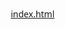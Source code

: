 [index.html](https://github.com/user-attachments/files/22996544/index.html)
<!DOCTYPE html>
<html lang="th">
<head>
    <meta charset="UTF-8">
    <meta name="viewport" content="width=device-width, initial-scale=1.0">
    <title>ระบบควบคุมไฟ IoT - แบบปลอดภัย</title>
    <script src="https://www.gstatic.com/firebasejs/8.10.1/firebase-app.js"></script>
    <script src="https://www.gstatic.com/firebasejs/8.10.1/firebase-firestore.js"></script>
    <script src="https://www.gstatic.com/firebasejs/8.10.1/firebase-auth.js"></script>
    <style>
        * {
            margin: 0;
            padding: 0;
            box-sizing: border-box;
            font-family: 'Segoe UI', Tahoma, Geneva, Verdana, sans-serif;
        }
        
        body {
            background: linear-gradient(135deg, #1a2a6c, #b21f1f, #fdbb2d);
            min-height: 100vh;
            display: flex;
            justify-content: center;
            align-items: center;
            padding: 20px;
        }
        
        .container {
            background-color: rgba(255, 255, 255, 0.95);
            border-radius: 20px;
            box-shadow: 0 10px 30px rgba(0, 0, 0, 0.3);
            width: 100%;
            max-width: 500px;
            padding: 30px;
            text-align: center;
        }
        
        h1 {
            color: #333;
            margin-bottom: 10px;
            font-size: 2.2rem;
        }
        
        .subtitle {
            color: #666;
            margin-bottom: 30px;
            font-size: 1.1rem;
        }
        
        .status-container {
            margin: 30px 0;
            padding: 20px;
            background-color: #f8f9fa;
            border-radius: 15px;
            box-shadow: 0 5px 15px rgba(0, 0, 0, 0.1);
        }
        
        .status-label {
            font-size: 1.2rem;
            color: #555;
            margin-bottom: 10px;
        }
        
        .status-indicator {
            display: inline-block;
            width: 120px;
            height: 120px;
            border-radius: 50%;
            margin: 15px auto;
            display: flex;
            justify-content: center;
            align-items: center;
            font-size: 1.5rem;
            font-weight: bold;
            color: white;
            transition: all 0.5s ease;
            box-shadow: 0 5px 15px rgba(0, 0, 0, 0.2);
        }
        
        .status-off {
            background: linear-gradient(135deg, #8e9eab, #eef2f3);
            color: #666 !important;
        }
        
        .status-on {
            background: linear-gradient(135deg, #f46b45, #eea849);
        }
        
        .control-btn {
            background: linear-gradient(135deg, #1a2a6c, #b21f1f);
            color: white;
            border: none;
            border-radius: 50px;
            padding: 15px 40px;
            font-size: 1.2rem;
            font-weight: bold;
            cursor: pointer;
            transition: all 0.3s ease;
            box-shadow: 0 5px 15px rgba(0, 0, 0, 0.2);
            margin: 10px 0;
            width: 100%;
            max-width: 250px;
        }
        
        .control-btn:disabled {
            background: #cccccc;
            cursor: not-allowed;
            transform: none;
        }
        
        .control-btn:hover:not(:disabled) {
            transform: translateY(-3px);
            box-shadow: 0 8px 20px rgba(0, 0, 0, 0.3);
        }
        
        .control-btn:active:not(:disabled) {
            transform: translateY(1px);
        }
        
        .connection-status {
            margin-top: 20px;
            padding: 10px;
            border-radius: 10px;
            font-weight: bold;
        }
        
        .connected {
            background-color: #d4edda;
            color: #155724;
        }
        
        .disconnected {
            background-color: #f8d7da;
            color: #721c24;
        }
        
        .warning {
            background-color: #fff3cd;
            color: #856404;
            border: 1px solid #ffeaa7;
            padding: 15px;
            border-radius: 10px;
            margin: 20px 0;
            text-align: left;
        }
        
        .loading {
            display: inline-block;
            width: 20px;
            height: 20px;
            border: 3px solid rgba(255,255,255,.3);
            border-radius: 50%;
            border-top-color: #fff;
            animation: spin 1s ease-in-out infinite;
            margin-right: 10px;
        }
        
        @keyframes spin {
            to { transform: rotate(360deg); }
        }
        
        .footer {
            margin-top: 30px;
            color: #666;
            font-size: 0.9rem;
        }
        
        .login-section {
            background: #f8f9fa;
            padding: 20px;
            border-radius: 10px;
            margin: 20px 0;
        }
        
        .login-btn {
            background: linear-gradient(135deg, #28a745, #20c997);
            color: white;
            border: none;
            border-radius: 25px;
            padding: 10px 25px;
            font-size: 1rem;
            cursor: pointer;
            margin: 5px;
        }
    </style>
</head>
<body>
    <div class="container">
        <h1>ระบบควบคุมไฟ IoT</h1>
        <p class="subtitle">ควบคุมไฟด้วยการคลิกปุ่มด้านล่าง</p>
        
        <div class="warning">
            <strong>คำเตือนด้านความปลอดภัย:</strong> โปรดตั้งค่า Firebase Rules ให้เหมาะสมเพื่อป้องกันการเข้าถึงข้อมูลโดยไม่ได้รับอนุญาต
        </div>
        
        <div id="loginSection" class="login-section">
            <p>สถานะการยืนยันตัวตน:</p>
            <div id="authStatus" class="connection-status disconnected">
                ไม่ได้ล็อกอิน
            </div>
            <button id="anonymousLogin" class="login-btn">ล็อกอินแบบไม่ระบุตัวตน</button>
        </div>
        
        <div class="status-container">
            <div class="status-label">สถานะไฟปัจจุบัน:</div>
            <div id="statusIndicator" class="status-indicator status-off">ปิด</div>
        </div>
        
        <button id="controlButton" class="control-btn" disabled>เปิดไฟ</button>
        
        <div id="connectionStatus" class="connection-status disconnected">
            <span class="loading"></span>กำลังเชื่อมต่อกับเซิร์ฟเวอร์...
        </div>
        
        <div class="footer">
            ระบบควบคุมไฟ IoT Dashboard | พัฒนาด้วย Firebase Firestore
        </div>
    </div>

    <script>
        // Firebase configuration
        const firebaseConfig = {
  	  apiKey: "AIzaSyCg1woReAtcPXVCmsf9ViW-pNPUrQ3HdAk",
  	  authDomain: "basiciotg3-cc718.firebaseapp.com",
  	  projectId: "basiciotg3-cc718",
  	  storageBucket: "basiciotg3-cc718.firebasestorage.app",
  	  messagingSenderId: "876091898169",
  	  appId: "1:876091898169:web:79d17ab7ef4124932750e8"
	};

        // Initialize Firebase
        firebase.initializeApp(firebaseConfig);
        const db = firebase.firestore();
        const auth = firebase.auth();
        
        // DOM elements
        const statusIndicator = document.getElementById('statusIndicator');
        const controlButton = document.getElementById('controlButton');
        const connectionStatus = document.getElementById('connectionStatus');
        const authStatus = document.getElementById('authStatus');
        const anonymousLoginBtn = document.getElementById('anonymousLogin');
        const loginSection = document.getElementById('loginSection');
        
        // Reference to the light document
        const lightDoc = db.collection('devices').doc('light');
        
        // Authentication state listener
        auth.onAuthStateChanged((user) => {
            if (user) {
                // User is signed in
                authStatus.className = 'connection-status connected';
                authStatus.innerHTML = '✓ ล็อกอินแล้ว (ไม่ระบุตัวตน)';
                anonymousLoginBtn.style.display = 'none';
                setupDatabaseListener();
            } else {
                // User is signed out
                authStatus.className = 'connection-status disconnected';
                authStatus.innerHTML = 'ไม่ได้ล็อกอิน';
                anonymousLoginBtn.style.display = 'inline-block';
                controlButton.disabled = true;
            }
        });
        
        // Anonymous login
        anonymousLoginBtn.addEventListener('click', () => {
            auth.signInAnonymously()
                .then(() => {
                    console.log('Signed in anonymously');
                })
                .catch((error) => {
                    console.error('Anonymous sign-in error:', error);
                    alert('การล็อกอินล้มเหลว: ' + error.message);
                });
        });
        
        // Setup database listener after authentication
        function setupDatabaseListener() {
            // Listen for changes in the light status
            lightDoc.onSnapshot((doc) => {
                if (doc.exists) {
                    const data = doc.data();
                    updateUI(data.status);
                    connectionStatus.className = 'connection-status connected';
                    connectionStatus.innerHTML = '✓ เชื่อมต่อกับเซิร์ฟเวอร์แล้ว';
                    controlButton.disabled = false;
                } else {
                    // Create document if it doesn't exist
                    lightDoc.set({ status: 0, lastUpdated: new Date() });
                }
            }, (error) => {
                console.error('Error reading from database:', error);
                connectionStatus.className = 'connection-status disconnected';
                connectionStatus.innerHTML = '✗ การเชื่อมต่อมีปัญหา';
                controlButton.disabled = true;
            });
        }
        
        // Update the UI based on light status
        function updateUI(status) {
            if (status === 1) {
                statusIndicator.textContent = 'เปิด';
                statusIndicator.className = 'status-indicator status-on';
                controlButton.textContent = 'ปิดไฟ';
            } else {
                statusIndicator.textContent = 'ปิด';
                statusIndicator.className = 'status-indicator status-off';
                controlButton.textContent = 'เปิดไฟ';
            }
        }
        
        // Toggle light status when button is clicked
        controlButton.addEventListener('click', () => {
            if (!auth.currentUser) {
                alert('กรุณาล็อกอินก่อน');
                return;
            }
            
            lightDoc.get().then((doc) => {
                if (doc.exists) {
                    const currentStatus = doc.data().status;
                    const newStatus = currentStatus === 1 ? 0 : 1;
                    return lightDoc.update({ 
                        status: newStatus,
                        lastUpdated: new Date(),
                        lastUpdatedBy: auth.currentUser.uid
                    });
                }
            }).then(() => {
                console.log('Light status updated successfully');
            }).catch((error) => {
                console.error('Error updating light status:', error);
                alert('เกิดข้อผิดพลาดในการอัพเดทสถานะไฟ: ' + error.message);
            });
        });
    </script>
</body>
</html>
